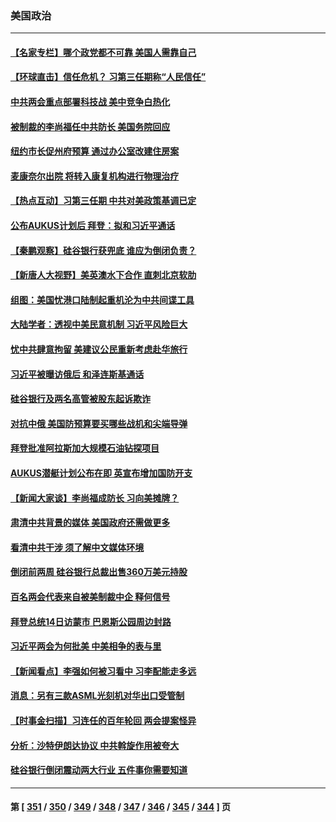 ### 美国政治
---
#### [【名家专栏】哪个政党都不可靠 美国人需靠自己](../../pages/ncid1078159/n13948203.md) 
#### [【环球直击】信任危机？ 习第三任期称“人民信任”](../../pages/ncid1078159/n13948967.md) 
#### [中共两会重点部署科技战 美中竞争白热化](../../pages/ncid1078159/n13949668.md) 
#### [被制裁的李尚福任中共防长 美国务院回应](../../pages/ncid1078159/n13949796.md) 
#### [纽约市长促州府预算 通过办公室改建住房案](../../pages/ncid1078159/n13949837.md) 
#### [麦康奈尔出院 将转入康复机构进行物理治疗](../../pages/ncid1078159/n13949763.md) 
#### [【热点互动】习第三任期 中共对美政策基调已定](../../pages/ncid1078159/n13949716.md) 
#### [公布AUKUS计划后 拜登：拟和习近平通话](../../pages/ncid1078159/n13949736.md) 
#### [【秦鹏观察】硅谷银行获兜底 谁应为倒闭负责？](../../pages/ncid1078159/n13949714.md) 
#### [【新唐人大视野】美英澳水下合作 直刺北京软肋](../../pages/ncid1078159/n13949693.md) 
#### [组图：美国忧港口陆制起重机沦为中共间谍工具](../../pages/ncid1078159/n13947304.md) 
#### [大陆学者：透视中美民意机制 习近平风险巨大](../../pages/ncid1078159/n13949648.md) 
#### [忧中共肆意拘留 美建议公民重新考虑赴华旅行](../../pages/ncid1078159/n13949646.md) 
#### [习近平被曝访俄后 和泽连斯基通话](../../pages/ncid1078159/n13949628.md) 
#### [硅谷银行及两名高管被股东起诉欺诈](../../pages/ncid1078159/n13949632.md) 
#### [对抗中俄 美国防预算要买哪些战机和尖端导弹](../../pages/ncid1078159/n13949620.md) 
#### [拜登批准阿拉斯加大规模石油钻探项目](../../pages/ncid1078159/n13949586.md) 
#### [AUKUS潜艇计划公布在即 英宣布增加国防开支](../../pages/ncid1078159/n13949450.md) 
#### [【新闻大家谈】李尚福成防长 习向美摊牌？](../../pages/ncid1078159/n13949500.md) 
#### [肃清中共背景的媒体 美国政府还需做更多](../../pages/ncid1078159/n13949075.md) 
#### [看清中共干涉 须了解中文媒体环境](../../pages/ncid1078159/n13949073.md) 
#### [倒闭前两周 硅谷银行总裁出售360万美元持股](../../pages/ncid1078159/n13949128.md) 
#### [百名两会代表来自被美制裁中企 释何信号](../../pages/ncid1078159/n13948306.md) 
#### [拜登总统14日访蒙市 巴恩斯公园周边封路](../../pages/ncid1078159/n13948319.md) 
#### [习近平两会为何批美 中美相争的表与里](../../pages/ncid1078159/n13947734.md) 
#### [【新闻看点】李强如何被习看中 习李配能走多远](../../pages/ncid1078159/n13948144.md) 
#### [消息：另有三款ASML光刻机对华出口受管制](../../pages/ncid1078159/n13948123.md) 
#### [【时事金扫描】习连任的百年轮回 两会提案怪异](../../pages/ncid1078159/n13947709.md) 
#### [分析：沙特伊朗达协议 中共斡旋作用被夸大](../../pages/ncid1078159/n13948139.md) 
#### [硅谷银行倒闭震动两大行业 五件事你需要知道](../../pages/ncid1078159/n13948092.md) 

---
#### 第 [ [351](./351.md) / [350](./350.md) / [349](./349.md) / [348](./348.md) / [347](./347.md) / [346](./346.md) / [345](./345.md) / [344](./344.md) ] 页
